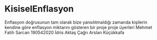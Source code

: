 # KisiselEnflasyon

Enflasyon doğrusunun tam olarak bize yansılıtmaldığı zamanda kişilerin kendine göre enflasyon miktarını
gösteren bir proje
proje üyerleri
Mehmet Fatih Sarcan 190542020
İdris Aktaş
Çağrı
Arslan Küçükkafa
